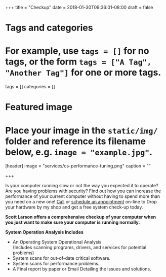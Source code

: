 +++
title = "Checkup"
date = 2018-01-30T09:36:01-08:00
draft = false

# Tags and categories
# For example, use `tags = []` for no tags, or the form `tags = ["A Tag", "Another Tag"]` for one or more tags.
tags = []
categories = []

# Featured image
# Place your image in the `static/img/` folder and reference its filename below, e.g. `image = "example.jpg"`.
[header]
image = "services/cs-performance-tuning.png"
caption = ""

+++
<p>Is your computer running slow or not the way you expected it to operate? Are you having problems with security? Find out how you can increase the performance of your current computer without having to spend more than you need on a new one! <a href="/services/computer/assistance/phone">Call</a> or <a href="/services/computer/assistance/request">schedule an appointment</a> on-line to Drop your hardware by my shop and get a free system check-up today. </p>


<p><strong><strong>Scott Larson offers a comprehensive checkup of your computer when you just want to make sure your computer is running normally.</strong></strong></p>
<p><strong>System Operation Analysis Includes</strong></p>
<ul>
<li class="list">An Operating System Operational Analysis<br>(Includes scanning programs, drivers, and services for potential problems)</li>
<li class="list">System scans for out-of-date critical software.</li>
<li class="list">System scans for performance problems.</li>
<li class="list">A Final report by paper or Email Detailing the issues and solutions.</li>
</ul>
